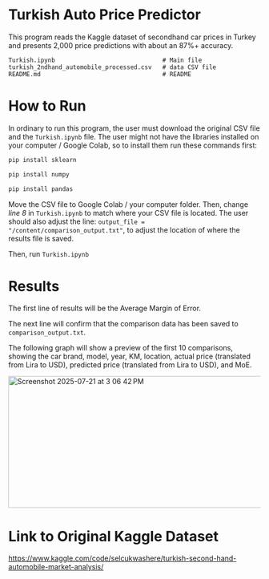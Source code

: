 # Turkish Auto Price Predictor

This program reads the Kaggle dataset of secondhand car prices in Turkey and presents 2,000 price predictions with about an 87%+ accuracy.

```text
Turkish.ipynb                              # Main file
turkish_2ndhand_automobile_processed.csv   # data CSV file
README.md                                  # README
```
# How to Run
In ordinary to run this program, the user must download the original CSV file and the ```Turkish.ipynb``` file. The user might not have the libraries installed on your computer / Google Colab, so to install them run these commands first:

```bash
pip install sklearn
```
```bash
pip install numpy
```
```bash
pip install pandas
```
Move the CSV file to Google Colab / your computer folder. Then, change _line 8_ in ```Turkish.ipynb``` to match where your CSV file is located.
The user should also adjust the line: ```output_file = "/content/comparison_output.txt"```, to adjust the location of where the results file is saved.

Then, run ```Turkish.ipynb```

# Results
The first line of results will be the Average Margin of Error.

The next line will confirm that the comparison data has been saved to ``comparison_output.txt``.

The following graph will show a preview of the first 10 comparisons, showing the car brand, model, year, KM, location, actual price (translated from Lira to USD), predicted price (translated from Lira to USD), and MoE.

<img width="1054" height="263" alt="Screenshot 2025-07-21 at 3 06 42 PM" src="https://github.com/user-attachments/assets/9d619e22-51fa-4ff5-aa91-7c42f1df2f6b" />


# Link to Original Kaggle Dataset
https://www.kaggle.com/code/selcukwashere/turkish-second-hand-automobile-market-analysis/

